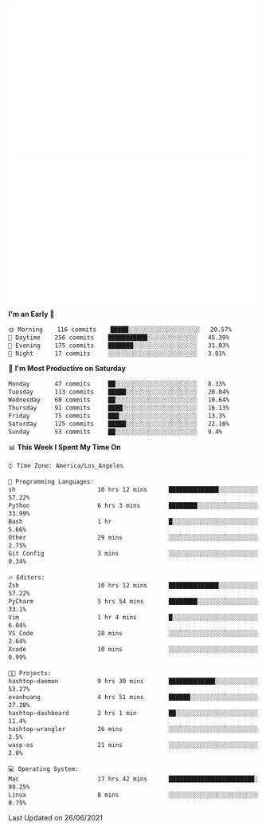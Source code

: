 <a href="https://github.com/jstrieb/github-stats">
 
![](https://github.com/evanhuang117/github-stats/blob/master/generated/overview.svg)
![](https://github.com/evanhuang117/github-stats/blob/master/generated/languages.svg)

</a>

<!--START_SECTION:waka-->
**I'm an Early 🐤** 

```text
🌞 Morning    116 commits    █████░░░░░░░░░░░░░░░░░░░░   20.57% 
🌆 Daytime    256 commits    ███████████░░░░░░░░░░░░░░   45.39% 
🌃 Evening    175 commits    ███████░░░░░░░░░░░░░░░░░░   31.03% 
🌙 Night      17 commits     ░░░░░░░░░░░░░░░░░░░░░░░░░   3.01%

```
📅 **I'm Most Productive on Saturday** 

```text
Monday       47 commits     ██░░░░░░░░░░░░░░░░░░░░░░░   8.33% 
Tuesday      113 commits    █████░░░░░░░░░░░░░░░░░░░░   20.04% 
Wednesday    60 commits     ██░░░░░░░░░░░░░░░░░░░░░░░   10.64% 
Thursday     91 commits     ████░░░░░░░░░░░░░░░░░░░░░   16.13% 
Friday       75 commits     ███░░░░░░░░░░░░░░░░░░░░░░   13.3% 
Saturday     125 commits    █████░░░░░░░░░░░░░░░░░░░░   22.16% 
Sunday       53 commits     ██░░░░░░░░░░░░░░░░░░░░░░░   9.4%

```


📊 **This Week I Spent My Time On** 

```text
⌚︎ Time Zone: America/Los_Angeles

💬 Programming Languages: 
sh                       10 hrs 12 mins      ██████████████░░░░░░░░░░░   57.22% 
Python                   6 hrs 3 mins        ████████░░░░░░░░░░░░░░░░░   33.99% 
Bash                     1 hr                █░░░░░░░░░░░░░░░░░░░░░░░░   5.66% 
Other                    29 mins             ░░░░░░░░░░░░░░░░░░░░░░░░░   2.75% 
Git Config               3 mins              ░░░░░░░░░░░░░░░░░░░░░░░░░   0.34%

🔥 Editors: 
Zsh                      10 hrs 12 mins      ██████████████░░░░░░░░░░░   57.22% 
PyCharm                  5 hrs 54 mins       ████████░░░░░░░░░░░░░░░░░   33.1% 
Vim                      1 hr 4 mins         █░░░░░░░░░░░░░░░░░░░░░░░░   6.04% 
VS Code                  28 mins             ░░░░░░░░░░░░░░░░░░░░░░░░░   2.64% 
Xcode                    10 mins             ░░░░░░░░░░░░░░░░░░░░░░░░░   0.99%

🐱‍💻 Projects: 
hashtop-daemon           9 hrs 30 mins       █████████████░░░░░░░░░░░░   53.27% 
evanhuang                4 hrs 51 mins       ██████░░░░░░░░░░░░░░░░░░░   27.28% 
hashtop-dashboard        2 hrs 1 min         ██░░░░░░░░░░░░░░░░░░░░░░░   11.4% 
hashtop-wrangler         26 mins             ░░░░░░░░░░░░░░░░░░░░░░░░░   2.5% 
wasp-os                  21 mins             ░░░░░░░░░░░░░░░░░░░░░░░░░   2.0%

💻 Operating System: 
Mac                      17 hrs 42 mins      ████████████████████████░   99.25% 
Linux                    8 mins              ░░░░░░░░░░░░░░░░░░░░░░░░░   0.75%

```


 Last Updated on 26/06/2021
<!--END_SECTION:waka-->
